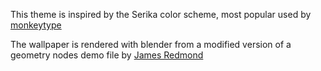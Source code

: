 This theme is inspired by the Serika color scheme, most popular used by [monkeytype](https://monkeytype.com)

The wallpaper is rendered with blender from a modified version of a geometry nodes demo file by [James Redmond](twitter.com/redjam_9)
